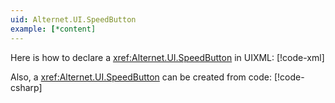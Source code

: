 ```yaml
---
uid: Alternet.UI.SpeedButton
example: [*content]
---
```


Here is how to declare a <xref:Alternet.UI.SpeedButton> in UIXML:
[!code-xml[](../../../Source/Samples/ApiDocDll/AllWindows/SpeedButtonWindow.uixml#CreateUixmlDeclaration)]

Also, a <xref:Alternet.UI.SpeedButton> can be created from code:
[!code-csharp[](../../../Source/Samples/ApiDocDll/AllWindows/SpeedButtonWindow.uixml.cs#CSharpCreation)]

